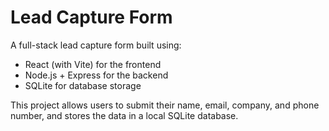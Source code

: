 # Lead Capture Form

A full-stack lead capture form built using:

- React (with Vite) for the frontend
- Node.js + Express for the backend
- SQLite for database storage

This project allows users to submit their name, email, company, and phone number, and stores the data in a local SQLite database.
